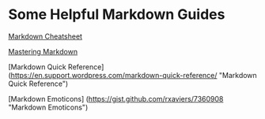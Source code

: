 # Some Helpful Markdown Guides

[Markdown Cheatsheet](https://github.com/adam-p/markdown-here/wiki/Markdown-Cheatsheet "Markdown Cheatsheet")

[Mastering Markdown](https://guides.github.com/features/mastering-markdown/ "Mastering Markdown")

[Markdown Quick Reference] (https://en.support.wordpress.com/markdown-quick-reference/ "Markdown Quick Reference")

[Markdown Emoticons] (https://gist.github.com/rxaviers/7360908 "Markdown Emoticons")
